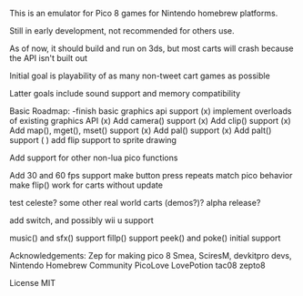 This is an emulator for Pico 8 games for Nintendo homebrew platforms.

Still in early development, not recommended for others use.

As of now, it should build and run on 3ds, but most carts will crash because the API isn't built out

Initial goal is playability of as many non-tweet cart games as possible

Latter goals include sound support and memory compatibility

Basic Roadmap:
-finish basic graphics api support
(x) implement overloads of existing graphics API
(x) Add camera() support
(x) Add clip() support
(x) Add map(), mget(), mset() support
(x) Add pal() support
(x) Add palt() support
( ) add flip support to sprite drawing


Add support for other non-lua pico functions

Add 30 and 60 fps support
make button press repeats match pico behavior
make flip() work for carts without update

test celeste? some other real world carts (demos?)? alpha release?



add switch, and possibly wii u support



music() and sfx() support
fillp() support
peek() and poke() initial support


Acknowledgements:
Zep for making pico 8
Smea, SciresM, devkitpro devs, Nintendo Homebrew Community
PicoLove
LovePotion
tac08
zepto8


License MIT